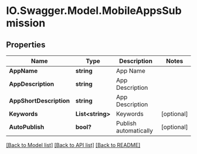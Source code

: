 # IO.Swagger.Model.MobileAppsSubmission
## Properties

Name | Type | Description | Notes
------------ | ------------- | ------------- | -------------
**AppName** | **string** | App Name | 
**AppDescription** | **string** | App Description | 
**AppShortDescription** | **string** | App Description | 
**Keywords** | **List&lt;string&gt;** | Keywords | [optional] 
**AutoPublish** | **bool?** | Publish automatically | [optional] 

[[Back to Model list]](../README.md#documentation-for-models) [[Back to API list]](../README.md#documentation-for-api-endpoints) [[Back to README]](../README.md)

